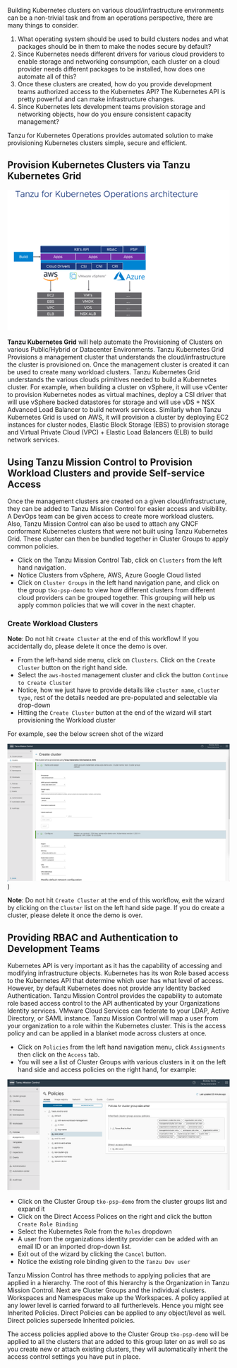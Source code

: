 Building Kubernetes clusters on various cloud/infrastructure environments can be a non-trivial task and from an operations perspective, there are many things to consider.

1. What operating system should be used to build clusters nodes and what packages should be in them to make the nodes secure by default?
2. Since Kubernetes needs different drivers for various cloud providers to enable storage and networking consumption, each cluster on a cloud provider needs different packages to be installed, how does one automate all of this?
3. Once these clusters are created, how do you provide development teams authorized access to the Kubernetes API? The Kubernetes API is pretty powerful and can make infrastructure changes.
4. Since Kubernetes lets development teams provision storage and networking objects, how do you ensure consistent capacity management?

Tanzu for Kubernetes Operations provides automated solution to make provisioning Kubernetes clusters simple, secure and efficient.

## Provision Kubernetes Clusters via Tanzu Kubernetes Grid

![Tanzu Kubernetes Build](../images/day1-build.png)

**Tanzu Kubernetes Grid** will help automate the Provisioning of Clusters on various Public/Hybrid or Datacenter Environments. Tanzu Kubernetes Grid Provisions a management cluster that understands the cloud/infrastructure the cluster is provisioned on. Once the management cluster is created it can be used to create many workload clusters. Tanzu Kubernetes Grid understands the various clouds primitives needed to build a Kubernetes cluster. For example, when building a cluster on vSphere, it will use vCenter to provision Kubernetes nodes as virtual machines, deploy a CSI driver that will use vSphere backed datastores for storage and will use vDS + NSX Advanced Load Balancer to build network services. Similarly when Tanzu Kubernetes Grid is used on AWS, it will provision a cluster by deploying EC2 instances for cluster nodes, Elastic Block Storage (EBS) to provision storage and Virtual Private Cloud (VPC) + Elastic Load Balancers (ELB) to build network services.

## Using Tanzu Mission Control to Provision Workload Clusters and provide Self-service Access

Once the management clusters are created on a given cloud/infrastructure, they can be added to Tanzu Mission Control for easier access and visibility. A DevOps team can be given access to create more workload clusters. Also, Tanzu Mission Control can also be used to attach any CNCF conformant Kubernetes clusters that were not built using Tanzu Kubernetes Grid. These cluster can then be bundled together in Cluster Groups to apply common policies.

- Click on the Tanzu Mission Control Tab, click on `Clusters` from the left hand navigation.
- Notice Clusters from vSphere, AWS, Azure Google Cloud listed
- Click on `Cluster Groups` in the left hand navigation pane, and click on the group `tko-psp-demo` to view how different clusters from different cloud providers can be grouped together. This grouping will help us apply common policies that we will cover in the next chapter.

### Create Workload Clusters

**Note**: Do not hit `Create Cluster` at the end of this workflow!  If you accidentally do, please delete it once the demo is over.

- From the left-hand side menu, click on `Clusters`. Click on the `Create Cluster` button on the right hand side.
- Select the `aws-hosted` management cluster and click the button `Continue to Create Cluster`
- Notice, how we just have to provide details like `cluster name`, `cluster type`, rest of the details needed are pre-populated and selectable via drop-down
- Hitting the `Create Cluster` button at the end of the wizard will start provisioning the Workload cluster

For example, see the below screen shot of the wizard

![Cluster Create](../images/aws-cluster-create.png))

**Note**: Do not hit `Create Cluster` at the end of this workflow, exit the wizard by clicking on the `Cluster` list on the left hand side page. If you do create a cluster, please delete it once the demo is over.

## Providing RBAC and Authentication to Development Teams

 Kubernetes API is very important as it has the capability of accessing and modifying infrastructure objects. Kubernetes has its won Role based access to the Kubernetes API that determine which user has what level of access. However, by default Kubernetes does not provide any Identity backed Authentication. Tanzu Mission Control provides the capability to automate role based access control to the API authenticated by your Organizations Identity services. VMware Cloud Services can federate to your LDAP, Active Directory, or SAML instance. Tanzu Mission Control will map a user from your organization to a role within the Kubernetes cluster. This is the access policy and can be applied in a blanket mode across clusters at once.

- Click on `Policies` from the left hand navigation menu, click `Assignments` then click on the `Access` tab.
- You will see a list of Cluster Groups with various clusters in it on the left hand side and access policies on the right hand, for example:

![Cluster Access Policy](../images/access-rbac.png)

- Click on the Cluster Group `tko-psp-demo` from the cluster groups list and expand it
- Click on the Direct Access Polices on the right and click the button `Create Role Binding`
- Select the Kubernetes Role from the `Roles` dropdown
- A user from the organizations identity provider can be added with an email ID or an imported drop-down list.
- Exit out of the wizard by clicking the `Cancel` button.
- Notice the existing role binding given to the `Tanzu Dev user`

Tanzu Mission Control has three methods to applying policies that are applied in a hierarchy. The root of this hierarchy is the Organization in Tanzu Mission Control. Next are Cluster Groups and the individual clusters. Workspaces and Namespaces make up the Workspaces. A policy applied at any lower level is carried forward to all furtherlevels. Hence you might see Inherited Policies. Direct Policies can be applied to any object/level as well. Direct policies supersede Inherited policies.

The access policies applied above to the Cluster Group `tko-psp-demo` will be applied to all the clusters that are added to this group later on as well so as you create new or attach existing clusters, they will automatically inherit the access control settings you have put in place.

